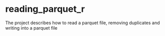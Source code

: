 # reading_parquet_r
The project describes how to read a parquet file, removing duplicates and writing into a parquet file
